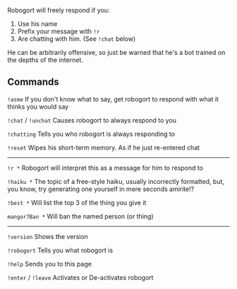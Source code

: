 Robogort will freely respond if you:
1) Use his name
2) Prefix your message with `!r`
3) Are chatting with him. (See `!chat` below)

He can be arbitrarily offensive, so just be warned that he's a bot trained on the depths of the internet.

## Commands

`!asme` If you don't know what to say, get robogort to respond with what it thinks you would say

`!chat` / `!unchat` Causes robogort to always respond to you

`!chatting` Tells you who robogort is always responding to

`!reset` Wipes his short-term memory. As if he just re-entered chat

---

`!r *` Robogort will interpret this as a message for him to respond to

`!haiku *` The topic of a free-style haiku, usually incorrectly formatted, but, you know, try generating one yourself in mere seconds amirite!?

`!best *` Will list the top 3 of the thing you give it

`mangor7Ban *` Will ban the named person (or thing)

---

`!version` Shows the version

`!robogort` Tells you what robogort is

`!help` Sends you to this page

`!enter` / `!leave` Activates or De-activates robogort
